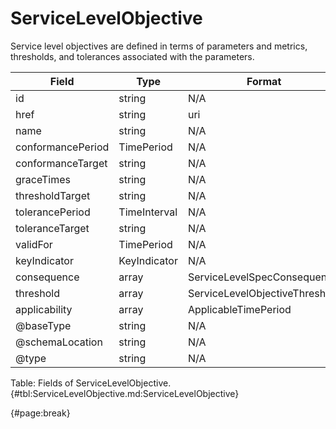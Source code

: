 <!--
    ATTENTION: This file was generated via gradle!
               Do NOT manually edit this file! Any such changes will be overwritten!
-->

# ServiceLevelObjective

Service level objectives are defined in terms of parameters and metrics, thresholds, and tolerances associated with the parameters.

| Field | Type | Format | Required |
| ------- | ------- | ------- | --- |
| id | string | N/A | No |
| href | string | uri | No |
| name | string | N/A | No |
| conformancePeriod | TimePeriod | N/A | No |
| conformanceTarget | string | N/A | No |
| graceTimes | string | N/A | No |
| thresholdTarget | string | N/A | No |
| tolerancePeriod | TimeInterval | N/A | No |
| toleranceTarget | string | N/A | No |
| validFor | TimePeriod | N/A | No |
| keyIndicator | KeyIndicator | N/A | No |
| consequence | array | ServiceLevelSpecConsequence | No |
| threshold | array | ServiceLevelObjectiveThreshold | No |
| applicability | array | ApplicableTimePeriod | No |
| @baseType | string | N/A | No |
| @schemaLocation | string | N/A | No |
| @type | string | N/A | No |

Table: Fields of ServiceLevelObjective. {#tbl:ServiceLevelObjective.md:ServiceLevelObjective}

{#page:break}
